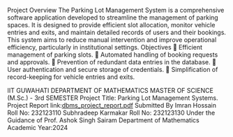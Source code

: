 Project Overview 
The Parking Lot Management System is a comprehensive software application developed 
to streamline the management of parking spaces. It is designed to provide efficient slot 
allocation, monitor vehicle entries and exits, and maintain detailed records of users and their 
bookings. This system aims to reduce manual intervention and improve operational 
efficiency, particularly in institutional settings. 
Objectives 
 Efficient management of parking slots. 
 Automated handling of booking requests and approvals. 
 Prevention of redundant data entries in the database. 
 User authentication and secure storage of credentials. 
 Simplification of record-keeping for vehicle entries and exits.


IIT GUWAHATI 
DEPARTMENT OF MATHEMATICS 
MASTER OF SCIENCE (M.Sc.) - 3rd SEMESTER 
Project Title:  Parking Lot Management Systems.
Project Report link:[dbms_project_report.pdf](https://github.com/SubhradeepKarmakar/Parking-management/blob/f7ba81bf2101e2d6328237b325185b8364fbf900/dbms_project_report.pdf)
Submitted By 
Imran Hossain 
Roll No: 232123110 
Subhradeep Karmakar 
Roll No: 232123130 
Under the Guidance of 
Prof. Ashok Singh Sairam 
Department of Mathematics 
Academic Year:2024
